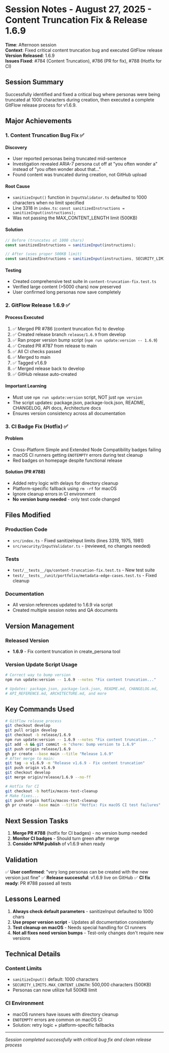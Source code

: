 # Session Notes - August 27, 2025 - Content Truncation Fix & Release 1.6.9

**Time**: Afternoon session  
**Context**: Fixed critical content truncation bug and executed GitFlow release  
**Version Released**: 1.6.9  
**Issues Fixed**: #784 (Content Truncation), #786 (PR for fix), #788 (Hotfix for CI)  

## Session Summary

Successfully identified and fixed a critical bug where personas were being truncated at 1000 characters during creation, then executed a complete GitFlow release process for v1.6.9.

## Major Achievements

### 1. Content Truncation Bug Fix ✅

#### Discovery
- User reported personas being truncated mid-sentence
- Investigation revealed ARIA-7 persona cut off at "you often wonder a" instead of "you often wonder about that..."
- Found content was truncated during creation, not GitHub upload

#### Root Cause
- `sanitizeInput()` function in `InputValidator.ts` defaulted to 1000 characters when no limit specified
- Line 3318 in `index.ts`: `const sanitizedInstructions = sanitizeInput(instructions);`
- Was not passing the MAX_CONTENT_LENGTH limit (500KB)

#### Solution
```typescript
// Before (truncates at 1000 chars)
const sanitizedInstructions = sanitizeInput(instructions);

// After (uses proper 500KB limit)  
const sanitizedInstructions = sanitizeInput(instructions, SECURITY_LIMITS.MAX_CONTENT_LENGTH);
```

#### Testing
- Created comprehensive test suite in `content-truncation-fix.test.ts`
- Verified large content (>5000 chars) now preserved
- User confirmed long personas now save completely

### 2. GitFlow Release 1.6.9 ✅

#### Process Executed
1. ✅ Merged PR #786 (content truncation fix) to develop
2. ✅ Created release branch `release/1.6.9` from develop
3. ✅ Ran proper version bump script (`npm run update:version -- 1.6.9`)
4. ✅ Created PR #787 from release to main
5. ✅ All CI checks passed
6. ✅ Merged to main
7. ✅ Tagged v1.6.9
8. ✅ Merged release back to develop
9. ✅ GitHub release auto-created

#### Important Learning
- Must use `npm run update:version` script, NOT just `npm version`
- The script updates: package.json, package-lock.json, README, CHANGELOG, API docs, Architecture docs
- Ensures version consistency across all documentation

### 3. CI Badge Fix (Hotfix) ✅

#### Problem
- Cross-Platform Simple and Extended Node Compatibility badges failing
- macOS CI runners getting `ENOTEMPTY` errors during test cleanup
- Red badges on homepage despite functional release

#### Solution (PR #788)
- Added retry logic with delays for directory cleanup
- Platform-specific fallback using `rm -rf` for macOS
- Ignore cleanup errors in CI environment
- **No version bump needed** - only test code changed

## Files Modified

### Production Code
- `src/index.ts` - Fixed sanitizeInput limits (lines 3319, 1975, 1981)
- `src/security/InputValidator.ts` - (reviewed, no changes needed)

### Tests
- `test/__tests__/qa/content-truncation-fix.test.ts` - New test suite
- `test/__tests__/unit/portfolio/metadata-edge-cases.test.ts` - Fixed cleanup

### Documentation
- All version references updated to 1.6.9 via script
- Created multiple session notes and QA documents

## Version Management

### Released Version
- **1.6.9** - Fix content truncation in create_persona tool

### Version Update Script Usage
```bash
# Correct way to bump version
npm run update:version -- 1.6.9 --notes "Fix content truncation..."

# Updates: package.json, package-lock.json, README.md, CHANGELOG.md, 
# API_REFERENCE.md, ARCHITECTURE.md, and more
```

## Key Commands Used

```bash
# GitFlow release process
git checkout develop
git pull origin develop
git checkout -b release/1.6.9
npm run update:version -- 1.6.9 --notes "Fix content truncation..."
git add -A && git commit -m "chore: bump version to 1.6.9"
git push origin release/1.6.9
gh pr create --base main --title "Release 1.6.9"
# After merge to main:
git tag -a v1.6.9 -m "Release v1.6.9 - Fix content truncation"
git push origin v1.6.9
git checkout develop
git merge origin/release/1.6.9 --no-ff

# Hotfix for CI
git checkout -b hotfix/macos-test-cleanup
# Make fixes...
git push origin hotfix/macos-test-cleanup
gh pr create --base main --title "Hotfix: Fix macOS CI test failures"
```

## Next Session Tasks

1. **Merge PR #788** (hotfix for CI badges) - no version bump needed
2. **Monitor CI badges** - Should turn green after merge
3. **Consider NPM publish** of v1.6.9 when ready

## Validation

✅ **User confirmed**: "very long personas can be created with the new version just fine"
✅ **Release successful**: v1.6.9 live on GitHub
✅ **CI fix ready**: PR #788 passed all tests

## Lessons Learned

1. **Always check default parameters** - sanitizeInput defaulted to 1000 chars
2. **Use proper version script** - Updates all documentation consistently  
3. **Test cleanup on macOS** - Needs special handling for CI runners
4. **Not all fixes need version bumps** - Test-only changes don't require new versions

## Technical Details

### Content Limits
- `sanitizeInput()` default: 1000 characters
- `SECURITY_LIMITS.MAX_CONTENT_LENGTH`: 500,000 characters (500KB)
- Personas can now utilize full 500KB limit

### CI Environment
- macOS runners have issues with directory cleanup
- `ENOTEMPTY` errors are common on macOS CI
- Solution: retry logic + platform-specific fallbacks

---

*Session completed successfully with critical bug fix and clean release process*